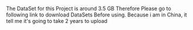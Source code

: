 The DataSet for this Project is around 3.5 GB
Therefore Please go to following link to download DataSets Before using.
Because i am in China, it tell me it's going to take 2 years to upload
